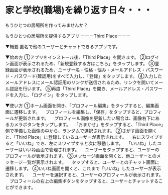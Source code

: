 # 家と学校(職場)を繰り返す日々・・・
もうひとつの居場所を作ってみませんか？

もうひとつの居場所を提供するアプリ
ーーーThird Placeーーー

▼概要
匿名で他のユーザーとチャットできるアプリです。

▼始め方
①アプリをインストール後、「Third Place」を開きます。
②ログイン画面が表示されるため、「新規登録する方はこちら」をタップします。
③登録画面が表示されるため、ユーザー名・性格・悩み・メールアドレス・パスワード・パスワード(確認用)をすべて入力し、「登録」をタップします。
④入力したメールアドレスにメール認証用のリンクが送信されるため、リンクを開いてメール認証を行います。
⑤再度「Third Place」を開き、メールアドレス・パスワードを入力し、「ログイン」をタップします。

▼使い方
①ホーム画面を開き、「プロフィール編集」をタップすると、編集画面に遷移します。
　プロフィールを編集し、「保存」をタップすると、プロフィールが更新されます。
　プロフィール画像を更新したい場合は、画像右下にあるカメラボタンをタップします。
　「おまかせ」をタップすると、「Third Place」側で準備した画像の中から、ランダムで選択されます。
②さがす画面を開くと、「Third Place」に登録しているユーザーが表示されます。
　右にスワイプすると「いいね」でき、左にスワイプすると次に移動します。
　「いいね」したユーザーはいいね画面で管理されます。
　ユーザーをタップすると、ユーザーのプロフィールが表示されます。
③メッセージ画面を開くと、他ユーザーとのメッセージ一覧が表示されます。
　タップすると、ユーザーとのチャット画面に遷移します。
④いいね画面を開くと、これまで「いいね」したユーザーが表示されます。
　ユーザーを選択すると、ユーザーのプロフィールが表示されます。
　プロフィールの右上の編集ボタンをタップすると、ユーザーとチャットすることができます。
